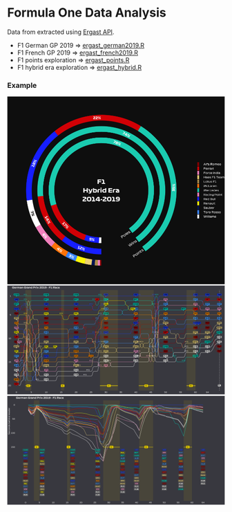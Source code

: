 #  Formula One Data Analysis

Data from extracted using [Ergast API](http://ergast.com/mrd/).

- F1 German GP 2019 => [ergast_german2019.R](ergast_german2019.R)
- F1 French GP 2019 => [ergast_french2019.R](ergast_french2019.R)
- F1 points exploration => [ergast_points.R](ergast_points.R)
- F1 hybrid era exploration => [ergast_hybrid.R](ergast_hybrid.R)

### Example

<img src="figures/plot_hybrid_era.png"/>
<img src="figures/plot_positions.png"/>
<img src="figures/plot_seconds_behind.png"/>


